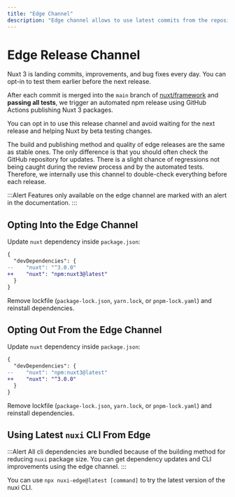 ```yaml
---
title: "Edge Channel"
description: "Edge channel allows to use latest commits from the repository."
---
```


# Edge Release Channel

Nuxt 3 is landing commits, improvements, and bug fixes every day. You can opt-in to test them earlier before the next release.

After each commit is merged into the `main` branch of [nuxt/framework](https://github.com/nuxt/framework) and **passing all tests**, we trigger an automated npm release using GitHub Actions publishing Nuxt 3 packages.

You can opt in to use this release channel and avoid waiting for the next release and helping Nuxt by beta testing changes.

The build and publishing method and quality of edge releases are the same as stable ones. The only difference is that you should often check the GitHub repository for updates. There is a slight chance of regressions not being caught during the review process and by the automated tests. Therefore, we internally use this channel to double-check everything before each release.

:::Alert
Features only available on the edge channel are marked with an alert in the documentation.
:::

## Opting Into the Edge Channel

Update `nuxt` dependency inside `package.json`:

```diff [package.json]
{
  "devDependencies": {
--    "nuxt": "^3.0.0"
++    "nuxt": "npm:nuxt3@latest"
  }
}
```

Remove lockfile (`package-lock.json`, `yarn.lock`, or `pnpm-lock.yaml`) and reinstall dependencies.

## Opting Out From the Edge Channel

Update `nuxt` dependency inside `package.json`:

```diff [package.json]
{
  "devDependencies": {
--    "nuxt": "npm:nuxt3@latest"
++    "nuxt": "^3.0.0"
  }
}
```

Remove lockfile (`package-lock.json`, `yarn.lock`, or `pnpm-lock.yaml`) and reinstall dependencies.

## Using Latest `nuxi` CLI From Edge

:::Alert
All cli dependencies are bundled because of the building method for reducing `nuxi` package size. You can get dependency updates and CLI improvements using the edge channel.
:::

You can use `npx nuxi-edge@latest [command]` to try the latest version of the nuxi CLI.
